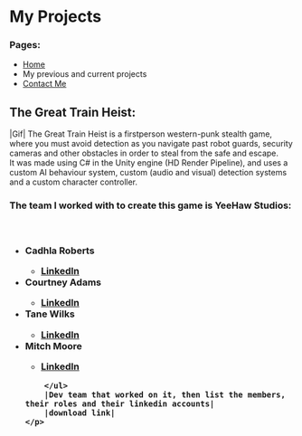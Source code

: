 <body>
	<h1>
		My Projects
	</h1>
	<h3> Pages: </h3>
	<ul>
		<li><a href="index.html">Home</a></li>
		<li>My previous and current projects</li>
		<li><a href="ContactMe.html">Contact Me</a></li>
	</ul>
	<h2>
		The Great Train Heist:
	</h2>
	<p>
		|Gif|
		The Great Train Heist is a firstperson western-punk stealth game, where you must avoid detection as you navigate past 
		robot guards, security cameras and other obstacles in order to steal from the safe and escape. 
		<br>
		It was made using C# in the Unity engine (HD Render Pipeline), and uses a custom AI behaviour system, custom (audio and visual) detection systems and a custom character controller.
		<br>
		<h3>The team I worked with to create this game is <b>YeeHaw Studios:</b><h3>
		<br>
		<ul>
			<li><b>Cadhla Roberts</b></li>
				<ul>
					<li><a href="https://www.linkedin.com/in/cadhla-roberts/" target="_blank">LinkedIn</a></li>
				</ul>
			<li><b>Courtney Adams</b></li>
				<ul>
					<li><a href="https://www.linkedin.com/in/courtneyadamsdesign/" target="_blank">LinkedIn</a></li>
				</ul>
			<li><b>Tane Wilks</b></li>
				<ul>
					<li><a href="https://www.linkedin.com/in/tanewilks/" target="_blank">LinkedIn</a></li>
				</ul>
			<li><b>Mitch Moore</b></li>
				<ul>
					<li><a href="https://www.linkedin.com/in/mitch-moore-artist/" target="_blank">LinkedIn</a></li>
				</ul>
			
		</ul>
		|Dev team that worked on it, then list the members, their roles and their linkedin accounts|
		|download link|
	</p>
</body>